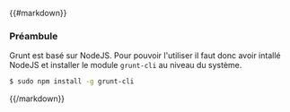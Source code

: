 {{#markdown}}
### Préambule

Grunt est basé sur NodeJS. Pour pouvoir l'utiliser il faut donc avoir intallé NodeJS et installer le module `grunt-cli` au niveau du système.

```bash
$ sudo npm install -g grunt-cli
```
{{/markdown}}